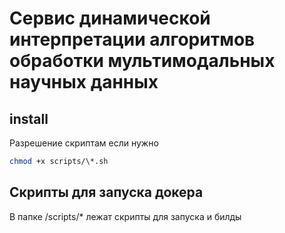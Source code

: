 # Сервис динамической интерпретации алгоритмов обработки мультимодальных научных данных

## install

Разрешение скриптам если нужно

```bash
chmod +x scripts/\*.sh
```

## Скрипты для запуска докера

В папке /scripts/\* лежат скрипты для запуска и билды
